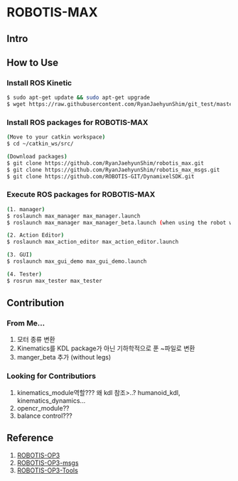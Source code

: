# ROBOTIS-MAX

## Intro

## How to Use

### Install ROS Kinetic
```sh
$ sudo apt-get update && sudo apt-get upgrade
$ wget https://raw.githubusercontent.com/RyanJaehyunShim/git_test/master/install_ros_kinetic.sh && chmod 755 ./install_ros_kinetic.sh && bash ./install_ros_kinetic.sh
```
### Install ROS packages for ROBOTIS-MAX
```sh
(Move to your catkin workspace)
$ cd ~/catkin_ws/src/

(Download packages)
$ git clone https://github.com/RyanJaehyunShim/robotis_max.git
$ git clone https://github.com/RyanJaehyunShim/robotis_max_msgs.git
$ git clone https://github.com/ROBOTIS-GIT/DynamixelSDK.git
```

### Execute ROS packages for ROBOTIS-MAX
```sh
(1. manager)
$ roslaunch max_manager max_manager.launch
$ roslaunch max_manager max_manager_beta.launch (when using the robot without legs)

(2. Action Editor)
$ roslaunch max_action_editor max_action_editor.launch 

(3. GUI)
$ roslaunch max_gui_demo max_gui_demo.launch 

(4. Tester)
$ rosrun max_tester max_tester
```
## Contribution

### From Me...
1. 모터 종류 변환
2. Kinematics를 KDL package가 아닌 기하학적으로 푼 ~파일로 변환
3. manger_beta 추가 (without legs)

### Looking for Contributiors
1. kinematics_module역할??? 왜 kdl 참조>..?   humanoid_kdl, kinematics_dynamics...
2. opencr_module??
3. balance control???

## Reference
1) [ROBOTIS-OP3](https://github.com/ROBOTIS-GIT/ROBOTIS-OP3)
2) [ROBOTIS-OP3-msgs](https://github.com/ROBOTIS-GIT/ROBOTIS-OP3-msgs)
3) [ROBOTIS-OP3-Tools](https://github.com/ROBOTIS-GIT/ROBOTIS-OP3-Tools)
